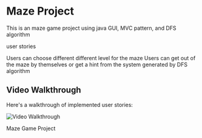 # Maze Project

This is an maze game project using java GUI, MVC pattern, and DFS algorithm

user stories

Users can choose different different level for the maze
Users can get out of the maze by themselves or get a hint from the system generated by DFS algorithm 



## Video Walkthrough

Here's a walkthrough of implemented user stories:

<img src='http://g.recordit.co/BPib2KL1H4.gif' title='Video Walkthrough' width='' alt='Video Walkthrough' />

Maze Game Project
